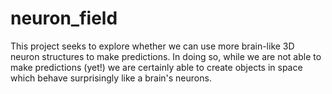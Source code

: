 # neuron_field
This project seeks to explore whether we can use more brain-like 3D neuron structures to make predictions.  In doing so, while we are not able to make predictions (yet!) we are certainly able to create objects in space which behave surprisingly like a brain's neurons.

